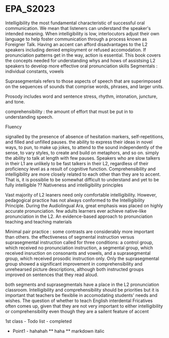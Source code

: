 # EPA_S2023
Intelligibility
the most fundamental characteristic of successful oral communication.
We mean that listeners can understand the speaker's intended meaning.
When intelligibility is low, interlocutors adjust their own language to help foster communication through a process known as Foreigner Talk.
Having an accent can afford disadvantages to the L2 speakers including denied employment or refused accomodation. If pronunciation patterns get in the way, action is essential. This book covers the concepts needed for understanding whys and hows of assistsing L2 speakers to develop more effective oral pronunciation skills
Segmentals : individual constants, vowels

Suprasegmentals refers to those aspects of speech that are superimposed on the sequences of sounds that comprise words, phrases, and larger units.

Prosody includes word and sentence stress, rhythm, intonation, juncture, and tone.

comprehensibility : the amount of effort that must be put in to understanding speech.

Fluency

signalled by the presence of absence of hesitation markers, self-repetitions, and filled and unfilled pauses.
the ability to express their ideas in novel ways, to pun, to make up jokes, to attend to the sound independently of the sense, to vary styles, to create and build on metaphors, and so on.
simply the ability to talk at length with few pauses.
Speakers who are slow talkers in their L1 are unlikely to be fast talkers in their L2, regardless of their proficiency level as a result of cognitive function.
Comprehensibility and intelligibility are more closely related to each other than they are to accent. That is, it is possiblie to be somewhat difficult to understand and yet to be fully intelligible ??
Nativeness and intelligibility principles

Vast majority of L2 leaners need only comfortable intelligibility. However, pedagogical practice has not always conformed to the Intelligibility Principle. During the Audiolingual Ara, great emphasis was placed on highly accurate pronunciation.
few adults learners ever achieve native-like pronunciation in the L2.
An evidence-based approach to pronunciation teaching and teaching materials

Minimal pair practice : some contrasts are considerably more important than others.
the effectiveness of segmental instruction versus suprasegmental instruction called for three conditions: a control group, which received no pronunciation instruction, a segmental group, which received insruction on consonants and vowels, and a suprasegmental group, which received prosodic instruction only. Only the suprasegmental group showed a significant improvement in comprehensibility and unrehearsed picture descriptions, although both instructed groups improved on sentences that they read aloud.

both segments and suprasegmentals have a place in the L2 pronunciation classroom.
Intelligibility and comprehensibility should be priorities but it is important that teachers be flexiblie in accomodating students' needs and wishes. The question of whether to teach English interdental Fricatives often comes up, given that they are not very important to either intelligibility or comprehensibility even though they are a sailent feature of accent

1st class - Todo list - completed

+ Point1 - hahahah
** haha **
markdown italic
